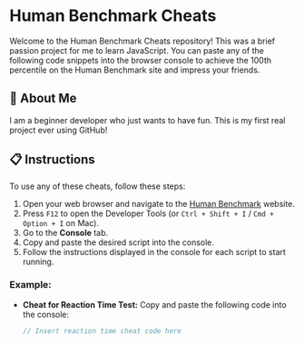# Human Benchmark Cheats

Welcome to the Human Benchmark Cheats repository! This was a brief passion project for me to learn JavaScript. You can paste any of the following code snippets into the browser console to achieve the 100th percentile on the Human Benchmark site and impress your friends.

## 🚀 About Me
I am a beginner developer who just wants to have fun. This is my first real project ever using GitHub!

## 📋 Instructions

To use any of these cheats, follow these steps:

1. Open your web browser and navigate to the [Human Benchmark](https://www.humanbenchmark.com/) website.
2. Press `F12` to open the Developer Tools (or `Ctrl + Shift + I` / `Cmd + Option + I` on Mac).
3. Go to the **Console** tab.
4. Copy and paste the desired script into the console.
5. Follow the instructions displayed in the console for each script to start running.

### Example: 

- **Cheat for Reaction Time Test:**
  Copy and paste the following code into the console:
  ```javascript
  // Insert reaction time cheat code here
